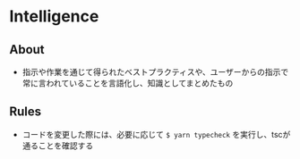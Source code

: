# Intelligence

## About

- 指示や作業を通じて得られたベストプラクティスや、ユーザーからの指示で常に言われていることを言語化し、知識としてまとめたもの

## Rules

- コードを変更した際には、必要に応じて `$ yarn typecheck` を実行し、tscが通ることを確認する
